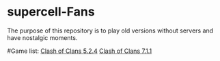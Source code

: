# supercell-Fans
The purpose of this repository is to play old versions without servers and have nostalgic moments.

#Game list:
[Clash of Clans 5.2.4](https://drive.google.com/file/d/14SkYm4vEp2Lsr3YKm3qjzoL7Mo4vSij2)
[Clash of Clans 7.1.1](https://drive.google.com/file/d/1--NJDWCxf5vwkO4bEW4N-k3guQrpTup1)

